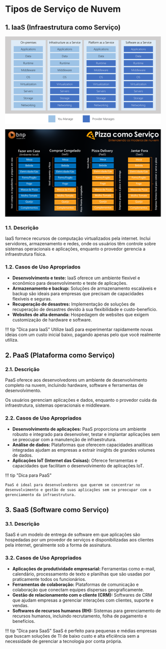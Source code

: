 # Tipos de Serviço de Nuvem

## 1. IaaS (Infraestrutura como Serviço)

![Service models](../../assets/img/service-models.png)

![Pizza as a service](../../assets/img/pizza-as-a-service.png)

### 1.1. Descrição

IaaS fornece recursos de computação virtualizados pela internet. Inclui servidores, armazenamento e redes, onde os usuários têm controle sobre sistemas operacionais e aplicações, enquanto o provedor gerencia a infraestrutura física.

### 1.2. Casos de Uso Apropriados

- **Desenvolvimento e teste:** IaaS oferece um ambiente flexível e econômico para desenvolvimento e teste de aplicações.
- **Armazenamento e backup:** Soluções de armazenamento escaláveis e backup são ideais para empresas que precisam de capacidades flexíveis e seguras.
- **Recuperação de desastres:** Implementação de soluções de recuperação de desastres devido à sua flexibilidade e custo-benefício.
- **Websites de alta demanda:** Hospedagem de websites que exigem customização de hardware e software.

!!! tip "Dica para IaaS" 
    Utilize IaaS para experimentar rapidamente novas ideias com um custo inicial baixo, pagando apenas pelo que você realmente utiliza.

## 2. PaaS (Plataforma como Serviço)

### 2.1. Descrição

PaaS oferece aos desenvolvedores um ambiente de desenvolvimento completo na nuvem, incluindo hardware, software e ferramentas de desenvolvimento. 

Os usuários gerenciam aplicações e dados, enquanto o provedor cuida da infraestrutura, sistemas operacionais e middleware.

### 2.2. Casos de Uso Apropriados

- **Desenvolvimento de aplicações:** PaaS proporciona um ambiente robusto e integrado para desenvolver, testar e implantar aplicações sem se preocupar com a manutenção de infraestrutura.
- **Análise de dados:** Plataformas que oferecem capacidades analíticas integradas ajudam as empresas a extrair insights de grandes volumes de dados.
- **Aplicações IoT (Internet das Coisas):** Oferece ferramentas e capacidades que facilitam o desenvolvimento de aplicações IoT.

!!! tip "Dica para PaaS" 

    PaaS é ideal para desenvolvedores que querem se concentrar no desenvolvimento e gestão de suas aplicações sem se preocupar com o gerenciamento da infraestrutura.

## 3. SaaS (Software como Serviço)

### 3.1. Descrição

SaaS é um modelo de entrega de software em que aplicações são hospedadas por um provedor de serviços e disponibilizadas aos clientes pela internet, geralmente sob a forma de assinatura.

### 3.2. Casos de Uso Apropriados

- **Aplicações de produtividade empresarial:** Ferramentas como e-mail, calendário, processamento de texto e planilhas que são usadas por praticamente todos os funcionários.
- **Ferramentas de colaboração:** Plataformas de comunicação e colaboração que conectam equipes dispersas geograficamente.
- **Gestão de relacionamento com o cliente (CRM):** Softwares de CRM que ajudam empresas a gerenciar interações com clientes, suporte e vendas.
- **Softwares de recursos humanos (RH):** Sistemas para gerenciamento de recursos humanos, incluindo recrutamento, folha de pagamento e benefícios.

!!! tip "Dica para SaaS" 
    SaaS é perfeito para pequenas e médias empresas que buscam soluções de TI de baixo custo e alta eficiência sem a necessidade de gerenciar a tecnologia por conta própria.

